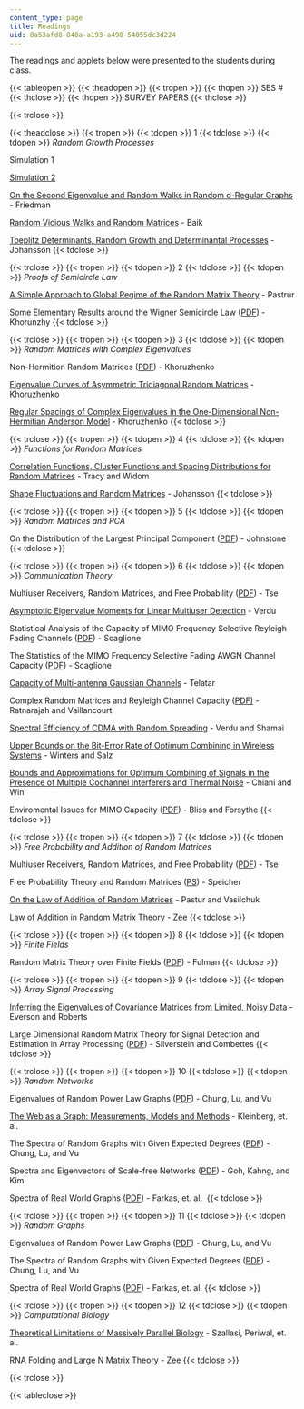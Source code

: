 ```yaml
---
content_type: page
title: Readings
uid: 8a53afd8-840a-a193-a498-54055dc3d224
---
```


The readings and applets below were presented to the students during class.

{{< tableopen >}}
{{< theadopen >}}
{{< tropen >}}
{{< thopen >}}
SES #
{{< thclose >}}
{{< thopen >}}
SURVEY PAPERS
{{< thclose >}}

{{< trclose >}}

{{< theadclose >}}
{{< tropen >}}
{{< tdopen >}}
1
{{< tdclose >}}
{{< tdopen >}}
_Random Growth Processes_  
  
Simulation 1  
  
[Simulation 2](http://apricot.ap.polyu.edu.hk/~lam/dla/dla.html)  
  
[On the Second Eigenvalue and Random Walks in Random d-Regular Graphs](https://link.springer.com/article/10.1007/BF01275669) - Friedman  
  
[Random Vicious Walks and Random Matrices](http://academic.research.microsoft.com/Publication/100454/random-vicious-walks-and-random-matrices) - Baik  
  
[Toeplitz Determinants, Random Growth and Determinantal Processes](http://de.arxiv.org/abs/math.PR/0304368) - Johansson
{{< tdclose >}}

{{< trclose >}}
{{< tropen >}}
{{< tdopen >}}
2
{{< tdclose >}}
{{< tdopen >}}
_Proofs of Semicircle Law_  
  
[A Simple Approach to Global Regime of the Random Matrix Theory](http://www.msri.org/web/msri) - Pastrur  
  
Some Elementary Results around the Wigner Semicircle Law ([PDF](http://www.physik.uni-bielefeld.de/bibos/old-bibos-site/01-03-035.pdf)) - Khorunzhy
{{< tdclose >}}

{{< trclose >}}
{{< tropen >}}
{{< tdopen >}}
3
{{< tdclose >}}
{{< tdopen >}}
_Random Matrices with Complex Eigenvalues_  
  
Non-Hermition Random Matrices ([PDF](http://www.maths.qmw.ac.uk/~boris/diabl.pdf)) - Khoruzhenko  
  
[Eigenvalue Curves of Asymmetric Tridiagonal Random Matrices](http://de.arxiv.org/abs/math-ph/0011003) - Khoruzhenko  
  
[Regular Spacings of Complex Eigenvalues in the One-Dimensional Non-Hermitian Anderson Model](http://www.maths.qmul.ac.uk/~boris/spacings.html) - Khoruzhenko
{{< tdclose >}}

{{< trclose >}}
{{< tropen >}}
{{< tdopen >}}
4
{{< tdclose >}}
{{< tdopen >}}
_Functions for Random Matrices_  
  
[Correlation Functions, Cluster Functions and Spacing Distributions for Random Matrices](http://de.arxiv.org/abs/solv-int/9804004) - Tracy and Widom  
  
[Shape Fluctuations and Random Matrices](http://link.springer.com/article/10.1007/s002200050027) - Johansson
{{< tdclose >}}

{{< trclose >}}
{{< tropen >}}
{{< tdopen >}}
5
{{< tdclose >}}
{{< tdopen >}}
_Random Matrices and PCA_  
  
On the Distribution of the Largest Principal Component ([PDF](http://citeseer.ist.psu.edu/cache/papers/cs/18991/http:zSzzSzwww-stat.stanford.eduzSz~imjzSzReportszSz2000zSzlargepc.pdf/johnstone00distribution.pdf)) - Johnstone
{{< tdclose >}}

{{< trclose >}}
{{< tropen >}}
{{< tdopen >}}
6
{{< tdclose >}}
{{< tdopen >}}
_Communication Theory_  
  
Multiuser Receivers, Random Matrices, and Free Probability ([PDF](http://www.eecs.berkeley.edu/~dtse/free.pdf)) - Tse  
  
[Asymptotic Eigenvalue Moments for Linear Multiuser Detection](http://citeseer.ist.psu.edu/li01asymptotic.html) - Verdu  
  
Statistical Analysis of the Capacity of MIMO Frequency Selective Reyleigh Fading Channels ([PDF](https://pdfs.semanticscholar.org/cfbf/48a5c3da40bbafc669c752baddf96c7ce90b.pdf)) - Scaglione  
  
The Statistics of the MIMO Frequency Selective Fading AWGN Channel Capacity ([PDF](https://pdfs.semanticscholar.org/c807/ae32f07b4a00bff549c940529816ef8cb188.pdf)) - Scaglione  
  
[Capacity of Multi-antenna Gaussian Channels](https://dx.doi.org/10.1002/ett.4460100604) - Telatar  
  
Complex Random Matrices and Reyleigh Channel Capacity ([PDF)](http://www.ims.cuhk.edu.hk/~cis/2003.2/cisfinal119.pdf) - Ratnarajah and Vaillancourt  
  
[Spectral Efficiency of CDMA with Random Spreading](http://citeseer.ist.psu.edu/context/1766219/0) - Verdu and Shamai  
  
[Upper Bounds on the Bit-Error Rate of Optimum Combining in Wireless Systems](http://ieeexplore.ieee.org/xpls/abs_all.jsp?isNumber=15893&prod=JNL&arnumber=737400&arSt=1619&ared=1624&arAuthor=Winters%2C+J.H.%3B+Salz%2C+J.&arNumber=737400&a_id0=737388&a_id1=737389&a_id2=737390&a_id3=737391&a_id4=737392&a_id5=737393&a_id6=737394&a_id7=737395&a_id8=737396&a_id9=737397&a_id10=737398&a_id11=737399&a_id12=737400&a_id13=737401&a_id14=737402&count=15) - Winters and Salz  
  
[Bounds and Approximations for Optimum Combining of Signals in the Presence of Multiple Cochannel Interferers and Thermal Noise](http://www.comsoc.org/livepubs/comm/Public/2003/Feb/296_51tcomm02-chiani.html) - Chiani and Win  
  
Enviromental Issues for MIMO Capacity ([PDF](http://www.eecs.umich.edu/~hero/Preprints/bliss_tsp02.pdf)) - Bliss and Forsythe
{{< tdclose >}}

{{< trclose >}}
{{< tropen >}}
{{< tdopen >}}
7
{{< tdclose >}}
{{< tdopen >}}
_Free Probability and Addition of Random Matrices_  
  
Multiuser Receivers, Random Matrices, and Free Probability ([PDF](http://www.eecs.berkeley.edu/~dtse/free.pdf)) - Tse  
  
Free Probability Theory and Random Matrices ([PS](http://www.mast.queensu.ca/~speicher/papers/Peters.ps)) - Speicher  
  
[On the Law of Addition of Random Matrices](http://de.arxiv.org/abs/math-ph/0003043) - Pastur and Vasilchuk  
  
[Law of Addition in Random Matrix Theory](http://de.arxiv.org/abs/cond-mat/9602146) - Zee
{{< tdclose >}}

{{< trclose >}}
{{< tropen >}}
{{< tdopen >}}
8
{{< tdclose >}}
{{< tdopen >}}
_Finite Fields_  
  
Random Matrix Theory over Finite Fields ([PDF](http://www.ams.org/bull/2002-39-01/S0273-0979-01-00920-X/S0273-0979-01-00920-X.pdf)) - Fulman
{{< tdclose >}}

{{< trclose >}}
{{< tropen >}}
{{< tdopen >}}
9
{{< tdclose >}}
{{< tdopen >}}
_Array Signal Processing_  
  
[Inferring the Eigenvalues of Covariance Matrices from Limited, Noisy Data](http://citeseer.ist.psu.edu/everson99inferring.html) - Everson and Roberts  
  
Large Dimensional Random Matrix Theory for Signal Detection and Estimation in Array Processing ([PDF](http://www4.ncsu.edu/~jack/workshop92.pdf)) - Silverstein and Combettes
{{< tdclose >}}

{{< trclose >}}
{{< tropen >}}
{{< tdopen >}}
10
{{< tdclose >}}
{{< tdopen >}}
_Random Networks_  
  
Eigenvalues of Random Power Law Graphs ([PDF](http://www.math.ucsd.edu/~fan/wp/eigen.pdf)) - Chung, Lu, and Vu  
  
[The Web as a Graph: Measurements, Models and Methods](http://citeseer.ist.psu.edu/kleinberg99web.html) - Kleinberg, et. al.  
  
The Spectra of Random Graphs with Given Expected Degrees ([PDF](http://www.math.ucsd.edu/~fan/wp/specp.pdf)) - Chung, Lu, and Vu  
  
Spectra and Eigenvectors of Scale-free Networks ([PDF](https://arxiv.org/abs/cond-mat/0103337)) - Goh, Kahng, and Kim  
  
Spectra of Real World Graphs ([PDF](http://angel.elte.hu/lanczos/pdf/spectra.pdf)) - Farkas, et. al. 
{{< tdclose >}}

{{< trclose >}}
{{< tropen >}}
{{< tdopen >}}
11
{{< tdclose >}}
{{< tdopen >}}
_Random Graphs_  
  
Eigenvalues of Random Power Law Graphs ([PDF](http://www.math.ucsd.edu/~fan/wp/eigen.pdf)) - Chung, Lu, and Vu  
  
The Spectra of Random Graphs with Given Expected Degrees ([PDF](http://www.math.ucsd.edu/~fan/wp/specp.pdf)) - Chung, Lu, and Vu  
  
Spectra of Real World Graphs ([PDF](http://angel.elte.hu/lanczos/pdf/spectra.pdf)) - Farkas, et. al.
{{< tdclose >}}

{{< trclose >}}
{{< tropen >}}
{{< tdopen >}}
12
{{< tdclose >}}
{{< tdopen >}}
_Computational Biology_  
  
[Theoretical Limitations of Massively Parallel Biology](http://slideplayer.com/slide/5222574/) - Szallasi, Periwal, et. al.  
  
[RNA Folding and Large N Matrix Theory](http://academic.research.microsoft.com/Publication/11863641/rna-folding-and-large-n-matrix-theory) - Zee
{{< tdclose >}}

{{< trclose >}}

{{< tableclose >}}